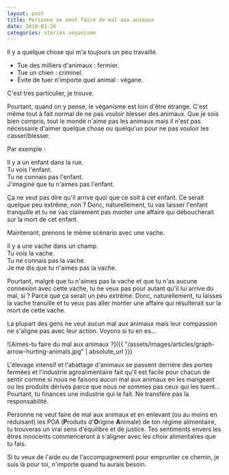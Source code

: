 ```yaml
---
layout: post
title: Personne ne veut faire de mal aux animaux
date: 2018-01-26
categories: stories veganisme
---
```


Il y a quelque chose qui m'a toujours un peu travaillé.

- Tue des milliers d'animaux : fermier.
- Tue un chien : criminel.
- Évite de tuer n'importe quel animal : végane.

C'est très particulier, je trouve.

Pourtant, quand on y pense, le véganisme est loin d'être étrange. C'est même tout à fait normal de ne pas vouloir blesser des animaux. Que je sois bien compris, tout le monde n'aime pas les animaux mais il n'est pas nécessaire d'aimer quelque chose ou quelqu'un pour ne pas vouloir les casser/blesser.

Par exemple :

Il y a un enfant dans la rue.  
Tu vois l'enfant.  
Tu ne connais pas l'enfant.  
J'imagine que tu n'aimes pas l'enfant.

Ça ne veut pas dire qu'il arrive quoi que ce soit à cet enfant. Ce serait quelque peu extrême, non ? Donc, naturellement, tu vas laisser l'enfant tranquille et tu ne vas clairement pas monter une affaire qui déboucherait sur la mort de cet enfant.

Maintenant, prenons le même scénario avec une vache.

Il y a une vache dans un champ.  
Tu vois la vache.  
Tu ne connais pas la vache.  
Je me dis que tu n'aimes pas la vache.

Pourtant, malgré que tu n'aimes pas la vache et que tu n'as aucune connexion avec cette vache, tu ne veux pas pour autant qu'il lui arrive du mal, si ? Parce que ça serait un peu extrême. Donc, naturellement, tu laisses la vache tranuille et tu veux pas aller monter une affaire qui résulterait sur la mort de cette vache.

La plupart des gens ne veut aucun mal aux animaux mais leur compassion ne s'aligne pas avec leur action. Voyons si tu en es…

![Aimes-tu faire du mal aux animaux ?]({{ "/assets/images/articles/graph-arrow-hurting-animals.jpg" | absolute_url }})

L'élevage intensif et l'abattage d'animaux se passent derrière des portes fermées et l'industrie agroalimentaire fait qu'il est facile pour chacun de sentir comme si nous ne faisons aucun mal aux animaux en les mangeant ou les produits dérivés parce que nous ne sommes pas ceux qui les tuent… Pourtant, tu finances une industrie qui le fait. Ne transfère pas la responsabilité.

Personne ne veut faire de mal aux animaux et en enlevant (ou au moins en réduisant) les POA (**P**roduits d'**O**rigine **A**nimale) de ton régime alimentaire, tu trouveras un vrai sens d'équilibre et de justice. Tes sentiments envers les êtres innocents commenceront à s'aligner avec les choix alimentaires que tu fais.

Si tu veux de l'aide ou de l'accompagnement pour emprunter ce chemin, je suis là pour toi, n'importe quand tu aurais besoin.
